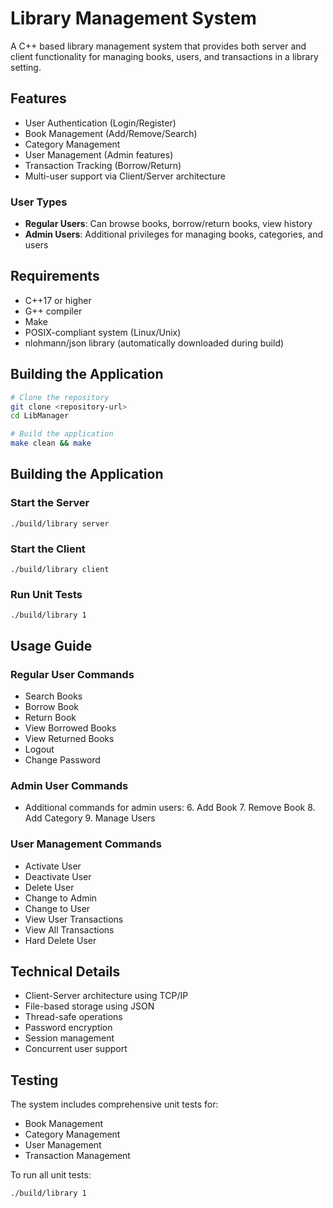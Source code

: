 # Library Management System

A C++ based library management system that provides both server and client functionality for managing books, users, and transactions in a library setting.

## Features

- User Authentication (Login/Register)
- Book Management (Add/Remove/Search)
- Category Management
- User Management (Admin features)
- Transaction Tracking (Borrow/Return)
- Multi-user support via Client/Server architecture

### User Types

- **Regular Users**: Can browse books, borrow/return books, view history
- **Admin Users**: Additional privileges for managing books, categories, and users

## Requirements

- C++17 or higher
- G++ compiler
- Make
- POSIX-compliant system (Linux/Unix)
- nlohmann/json library (automatically downloaded during build)

## Building the Application

```bash
# Clone the repository
git clone <repository-url>
cd LibManager

# Build the application
make clean && make

```
## Building the Application

### Start the Server
```
./build/library server
```

### Start the Client
```
./build/library client
```

### Run Unit Tests
```
./build/library 1
```

## Usage Guide
### Regular User Commands
- Search Books
- Borrow Book
- Return Book
- View Borrowed Books
- View Returned Books
- Logout
- Change Password

### Admin User Commands
- Additional commands for admin users: 6. Add Book 7. Remove Book 8. Add Category 9. Manage Users

### User Management Commands
- Activate User
- Deactivate User
- Delete User
- Change to Admin
- Change to User
- View User Transactions
- View All Transactions
- Hard Delete User

## Technical Details
- Client-Server architecture using TCP/IP
- File-based storage using JSON
- Thread-safe operations
- Password encryption
- Session management
- Concurrent user support

## Testing
The system includes comprehensive unit tests for:

- Book Management
- Category Management
- User Management
- Transaction Management

To run all unit tests:
```bash
./build/library 1
```